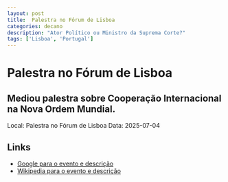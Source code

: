 ```yaml
---
layout: post
title:  Palestra no Fórum de Lisboa
categories: decano
description: "Ator Político ou Ministro da Suprema Corte?"
tags: ['Lisboa', 'Portugal']
---
```


# Palestra no Fórum de Lisboa
## Mediou palestra sobre Cooperação Internacional na Nova Ordem Mundial.
Local: Palestra no Fórum de Lisboa
Data: 2025-07-04

## Links 
- [Google para o evento e descrição](https://www.google.com/search?q=Gilmar%20Mendes%20%2B%20Palestra%20no%20F%C3%B3rum%20de%20Lisboa%20Mediou%20palestra%20sobre%20Coopera%C3%A7%C3%A3o%20Internacional%20na%20Nova%20Ordem%20Mundial.%20Lisboa%2C%20Portugal)
- [Wikipedia para o evento e descrição](https://en.wikipedia.org/w/index.php?search=Gilmar%20Mendes%20%2B%20Palestra%20no%20F%C3%B3rum%20de%20Lisboa%20Mediou%20palestra%20sobre%20Coopera%C3%A7%C3%A3o%20Internacional%20na%20Nova%20Ordem%20Mundial.%20Lisboa%2C%20Portugal)
